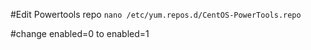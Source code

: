 #Edit Powertools repo
`nano /etc/yum.repos.d/CentOS-PowerTools.repo`

#change enabled=0 to enabled=1
